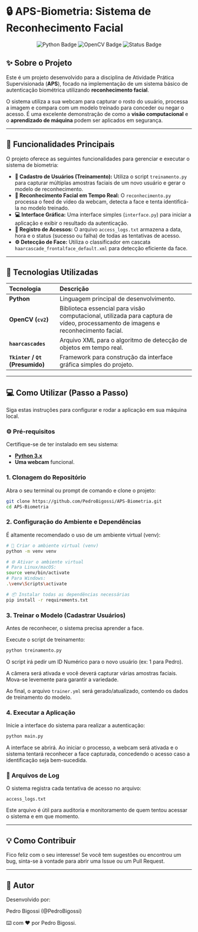 # 🔒 APS-Biometria: Sistema de Reconhecimento Facial

<p align="center">
  <img src="https://img.shields.io/badge/Python-3.x-blue?style=for-the-badge&logo=python" alt="Python Badge">
  <img src="https://img.shields.io/badge/OpenCV-3.x+-informational?style=for-the-badge&logo=opencv" alt="OpenCV Badge">
  <img src="https://img.shields.io/badge/Status-Em_Andamento-Em_Andamento?style=for-the-badge&color=orange" alt="Status Badge">
</p>

## ✨ Sobre o Projeto

Este é um projeto desenvolvido para a disciplina de Atividade Prática Supervisionada (**APS**), focado na implementação de um sistema básico de autenticação biométrica utilizando **reconhecimento facial**.

O sistema utiliza a sua webcam para capturar o rosto do usuário, processa a imagem e compara com um modelo treinado para conceder ou negar o acesso. É uma excelente demonstração de como a **visão computacional** e o **aprendizado de máquina** podem ser aplicados em segurança.

---

## 🎯 Funcionalidades Principais

O projeto oferece as seguintes funcionalidades para gerenciar e executar o sistema de biometria:

* **👤 Cadastro de Usuários (Treinamento):** Utiliza o script `treinamento.py` para capturar múltiplas amostras faciais de um novo usuário e gerar o modelo de reconhecimento.
* **📸 Reconhecimento Facial em Tempo Real:** O `reconhecimento.py` processa o feed de vídeo da webcam, detecta a face e tenta identificá-la no modelo treinado.
* **💻 Interface Gráfica:** Uma interface simples (`interface.py`) para iniciar a aplicação e exibir o resultado da autenticação.
* **📄 Registro de Acessos:** O arquivo `access_logs.txt` armazena a data, hora e o status (sucesso ou falha) de todas as tentativas de acesso.
* **⚙️ Detecção de Face:** Utiliza o classificador em cascata `haarcascade_frontalface_default.xml` para detecção eficiente da face.

---

## 🚀 Tecnologias Utilizadas

| Tecnologia | Descrição |
| :--- | :--- |
| **Python** | Linguagem principal de desenvolvimento. |
| **OpenCV (`cv2`)** | Biblioteca essencial para visão computacional, utilizada para captura de vídeo, processamento de imagens e reconhecimento facial. |
| **`haarcascades`** | Arquivo XML para o algoritmo de detecção de objetos em tempo real. |
| **`Tkinter` / `Qt` (Presumido)** | Framework para construção da interface gráfica simples do projeto. |

---

## 💻 Como Utilizar (Passo a Passo)

Siga estas instruções para configurar e rodar a aplicação em sua máquina local.

### ⚙️ Pré-requisitos

Certifique-se de ter instalado em seu sistema:

* [**Python 3.x**](https://www.python.org/downloads/)
* **Uma webcam** funcional.

### 1. Clonagem do Repositório

Abra o seu terminal ou prompt de comando e clone o projeto:

```bash
git clone https://github.com/PedroBigossi/APS-Biometria.git
cd APS-Biometria
```

### 2. Configuração do Ambiente e Dependências

É altamente recomendado o uso de um ambiente virtual (venv):

```bash
# 🐍 Criar o ambiente virtual (venv)
python -m venv venv

# 🌐 Ativar o ambiente virtual
# Para Linux/macOS:
source venv/bin/activate
# Para Windows:
.\venv\Scripts\activate

# 📦 Instalar todas as dependências necessárias
pip install -r requirements.txt
```

### 3. Treinar o Modelo (Cadastrar Usuários)

Antes de reconhecer, o sistema precisa aprender a face.

Execute o script de treinamento:

```bash
python treinamento.py
```

O script irá pedir um ID Numérico para o novo usuário (ex: 1 para Pedro).

A câmera será ativada e você deverá capturar várias amostras faciais. Mova-se levemente para garantir a variedade.

Ao final, o arquivo `trainer.yml` será gerado/atualizado, contendo os dados de treinamento do modelo.

### 4. Executar a Aplicação

Inicie a interface do sistema para realizar a autenticação:

```bash
python main.py
```

A interface se abrirá. Ao iniciar o processo, a webcam será ativada e o sistema tentará reconhecer a face capturada, concedendo o acesso caso a identificação seja bem-sucedida.

### 📜 Arquivos de Log

O sistema registra cada tentativa de acesso no arquivo:

`access_logs.txt`

Este arquivo é útil para auditoria e monitoramento de quem tentou acessar o sistema e em que momento.

---

## 💡 Como Contribuir

Fico feliz com o seu interesse! Se você tem sugestões ou encontrou um bug, sinta-se à vontade para abrir uma Issue ou um Pull Request.

---

## 👤 Autor

Desenvolvido por:

Pedro Bigossi (@PedroBigossi)

⌨️ com ❤️ por Pedro Bigossi.
